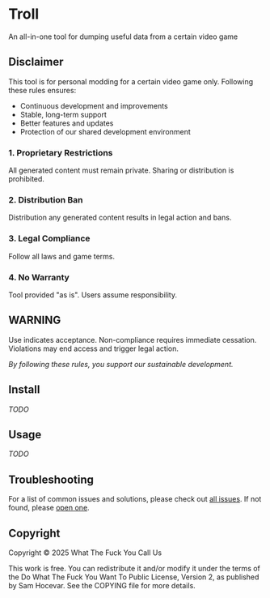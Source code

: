 # Troll

An all-in-one tool for dumping useful data from a certain video game

## Disclaimer

This tool is for personal modding for a certain video game only. Following these rules ensures:

- Continuous development and improvements
- Stable, long-term support
- Better features and updates
- Protection of our shared development environment

### 1. **Proprietary Restrictions**

All generated content must remain private. Sharing or distribution is prohibited.

### 2. **Distribution Ban**

Distribution any generated content results in legal action and bans.

### 3. **Legal Compliance**

Follow all laws and game terms.

### 4. **No Warranty**

Tool provided "as is". Users assume responsibility.

## **WARNING**

Use indicates acceptance. Non-compliance requires immediate cessation. Violations may end access and trigger legal action.

*By following these rules, you support our sustainable development.*

## Install

*TODO*

## Usage

*TODO*

## Troubleshooting

For a list of common issues and solutions, please check out [all issues](https://github.com/bdsmodding/Troll/issues?q=is%3Aissue). If not found, please [open one](https://github.com/bdsmodding/Troll/issues/new).

## Copyright

Copyright © 2025 What The Fuck You Call Us

This work is free. You can redistribute it and/or modify it under the
terms of the Do What The Fuck You Want To Public License, Version 2,
as published by Sam Hocevar. See the COPYING file for more details.
